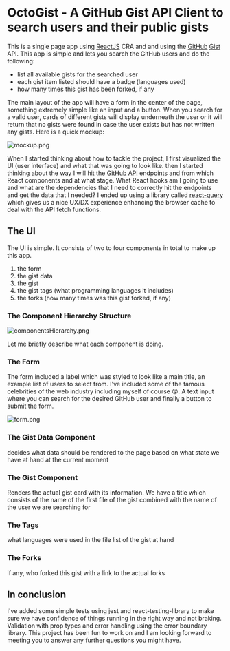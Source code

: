 # OctoGist - A GitHub Gist API Client to search users and their public gists
This is a single page app using [ReactJS](https://reactjs.org) CRA and and using the [GitHub](http://github.com) [Gist](http://gist.github.com) API. This app is simple and lets you search the GitHub users and do the following:

- list all available gists for the searched user
- each gist item listed should have a badge (languages used)
- how many times this gist has been forked, if any

The main layout of the app will have a form in the center of the page, something extremely simple like an input and a button. When you search for a valid user, cards of different gists will display underneath the user or it will return that no gists were found in case the user exists but has not written any gists. Here is a quick mockup:

![mockup.png](https://s3-us-west-2.amazonaws.com/secure.notion-static.com/1d4342c0-3e5c-41cb-8a41-cb3e335af78b/Untitled.png)

When I started thinking about how to tackle the project, I first visualized the UI (user interface) and what that was going to look like. then I started thinking about the way I will hit the [GitHub API](https://docs.github.com/en/rest/reference/gists) endpoints and from which React components and at what stage. What React hooks am I going to use and what are the dependencies that I need to correctly hit the endpoints and get the data that I needed? I ended up using a library called [react-query](https://react-query.tanstack.com/) which gives us a nice UX/DX experience enhancing the browser cache to deal with the API fetch functions.

## The UI
The UI is simple. It consists of two to four components in total to make up this app.
1. the form
2. the gist data
3. the gist
4. the gist tags (what programming languages it includes)
5. the forks (how many times was this gist forked, if any)

### The Component Hierarchy Structure
![componentsHierarchy.png](https://s3-us-west-2.amazonaws.com/secure.notion-static.com/37173529-38be-475d-8ef6-bb59c1eba9de/Untitled.png)

Let me briefly describe what each component is doing.

### The Form
The form included a label which was styled to look like a main title, an example list of users to select from. I've included some of the famous celebrities of the web industry including myself of course 😙. A text input where you can search for the desired GitHub user and finally a button to submit the form.

![form.png](https://s3-us-west-2.amazonaws.com/secure.notion-static.com/0d8dd7de-83b4-41d2-a642-5a10ce98c6cb/Untitled.png)

### The Gist Data Component
decides what data should be rendered to the page based on what state we have at hand at the current moment

### The Gist Component
Renders the actual gist card with its information. We have a title which consists of the name of the first file of the gist combined with the name of the user we are searching for
### The Tags
what languages were used in the file list of the gist at hand
### The Forks
if any, who forked this gist with a link to the actual forks

## In conclusion
I've added some simple tests using jest and react-testing-library to make sure we have confidence of things running in the right way and not braking. Validation with prop types and error handling using the error boundary library. This project has been fun to work on and I am looking forward to meeting you to answer any further questions you might have.
